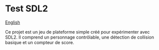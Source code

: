 # Test SDL2

[English](https://github.com/abel-witz/Test-SDL2/blob/main/readme-en.md)

Ce projet est un jeu de plateforme simple créé pour expérimenter avec SDL2. Il comprend un personnage contrôlable, une détection de collision basique et un compteur de score.
